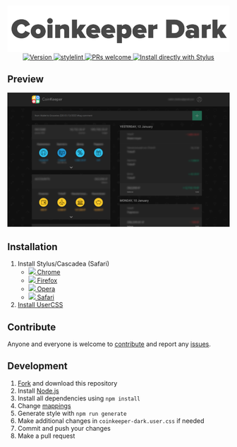 <p align="center">
  <img alt="logo" src="./meta/logo.png" width="580">
  <br>
  <a href="https://github.com/VChet/Coinkeeper-Dark/tags">
    <img src="https://img.shields.io/github/tag/VChet/Coinkeeper-Dark.svg?label=version" alt="Version">
  </a>
  <a href="https://github.com/VChet/Coinkeeper-Dark/actions?query=workflow%3Astylelint">
    <img src="https://github.com/VChet/Coinkeeper-Dark/workflows/stylelint/badge.svg?branch=master" alt="stylelint">
  </a>
  <a href="http://makeapullrequest.com">
    <img src="https://img.shields.io/badge/PRs-welcome-brightgreen.svg" alt="PRs welcome">
  </a>
  <a href="https://github.com/VChet/Coinkeeper-Dark/raw/master/coinkeeper-dark.user.css">
    <img src="https://img.shields.io/badge/Install%20with-Stylus-00adad.svg" alt="Install directly with Stylus">
  </a>
</p>

## Preview

![Preview](./meta/preview.png)

## Installation

1. Install Stylus/Cascadea (Safari)
   - [<img src="https://raw.githubusercontent.com/alrra/browser-logos/master/src/chrome/chrome_16x16.png" /> Chrome](https://chrome.google.com/webstore/detail/stylus/clngdbkpkpeebahjckkjfobafhncgmne)
   - [<img src="https://raw.githubusercontent.com/alrra/browser-logos/master/src/firefox/firefox_16x16.png" /> Firefox](https://addons.mozilla.org/en-US/firefox/addon/styl-us/)
   - [<img src="https://raw.githubusercontent.com/alrra/browser-logos/master/src/opera/opera_16x16.png" /> Opera](https://addons.opera.com/en-gb/extensions/details/stylus/)
   - [<img src="https://raw.githubusercontent.com/alrra/browser-logos/master/src/safari/safari_16x16.png" /> Safari](https://cascadea.app/)
1. [Install UserCSS](https://github.com/VChet/Coinkeeper-Dark/raw/master/coinkeeper-dark.user.css)

## Contribute

Anyone and everyone is welcome to [contribute](https://github.com/VChet/Coinkeeper-Dark/pulls) and report any [issues](https://github.com/VChet/Coinkeeper-Dark/issues).

## Development

1. [Fork](https://github.com/VChet/Coinkeeper-Dark/fork) and download this repository
1. Install [Node.js](https://nodejs.org/)
1. Install all dependencies using `npm install`
1. Change [mappings](generate.js)
1. Generate style with `npm run generate`
1. Make additional changes in `coinkeeper-dark.user.css` if needed
1. Commit and push your changes
1. Make a pull request
